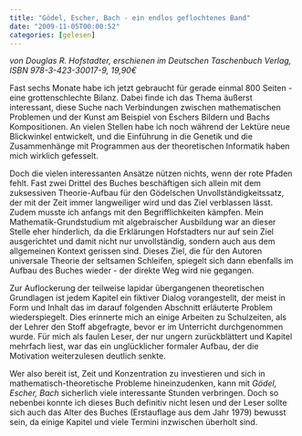 ```yaml
---
title: "Gödel, Escher, Bach - ein endlos geflochtenes Band"
date: "2009-11-05T00:00:52"
categories: [gelesen]
---
```


*von Douglas R. Hofstadter,
erschienen im Deutschen Taschenbuch Verlag, ISBN 978-3-423-30017-9, 19,90€*

Fast sechs Monate habe ich jetzt gebraucht für gerade einmal 800 Seiten - eine grottenschlechte Bilanz. Dabei finde ich das Thema äußerst interessant, diese Suche nach Verbindungen zwischen mathematischen Problemen und der Kunst am Beispiel von Eschers Bildern und Bachs Kompositionen. An vielen Stellen habe ich noch während der Lektüre neue Blickwinkel entwickelt, und die Einführung in die Genetik und die Zusammenhänge mit Programmen aus der theoretischen Informatik haben mich wirklich gefesselt.

Doch die vielen interessanten Ansätze nützen nichts, wenn der rote Pfaden fehlt. Fast zwei Drittel des Buches beschäftigen sich allein mit dem zuksessiven Theorie-Aufbau für den Gödelschen Unvollständigkeitssatz, der mit der Zeit immer langweiliger wird und das Ziel verblassen lässt. Zudem musste ich anfangs mit den Begrifflichkeiten kämpfen. Mein Mathematik-Grundstudium mit algebraischer Ausbildung war an dieser Stelle eher hinderlich, da die Erklärungen Hofstadters nur auf sein Ziel ausgerichtet und damit nicht nur unvollständig, sondern auch aus dem allgemeinen Kontext gerissen sind. Dieses Ziel, die für den Autoren universale Theorie der seltsamen Schleifen, spiegelt sich dann ebenfalls im Aufbau des Buches wieder - der direkte Weg wird nie gegangen.

Zur Auflockerung der teilweise lapidar übergangenen theoretischen Grundlagen ist jedem Kapitel ein fiktiver Dialog vorangestellt, der meist in Form und Inhalt das im darauf folgenden Abschnitt erläuterte Problem wiederspiegelt. Dies erinnerte mich an einige Arbeiten zu Schulzeiten, als der Lehrer den Stoff abgefragte, bevor er im Unterricht durchgenommen wurde. Für mich als faulen Leser, der nur ungern zurückblättert und Kapitel mehrfach liest, war das ein unglücklicher formaler Aufbau, der die Motivation weiterzulesen deutlich senkte.

Wer also bereit ist, Zeit und Konzentration zu investieren und sich in mathematisch-theoretische Probleme hineinzudenken, kann mit *Gödel, Escher, Bach* sicherlich viele interessante Stunden verbringen. Doch so nebenbei konnte ich dieses Buch definitiv nicht lesen und der Leser sollte sich auch das Alter des Buches (Erstauflage aus dem Jahr 1979) bewusst sein, da einige Kapitel und viele Termini inzwischen überholt sind.
